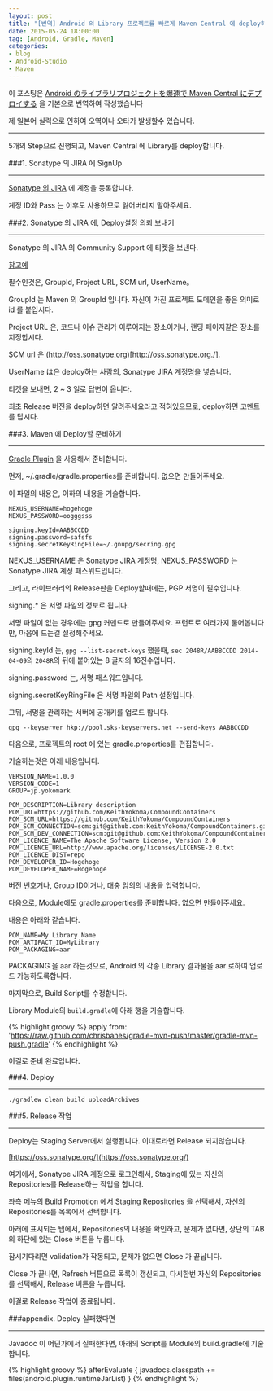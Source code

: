 ```yaml
---
layout: post
title: "[번역] Android 의 Library 프로젝트를 빠르게 Maven Central 에 deploy하기"
date: 2015-05-24 18:00:00
tag: [Android, Gradle, Maven]
categories:
- blog
- Android-Studio
- Maven
---
```


이 포스팅은 [Android のライブラリプロジェクトを爆速で Maven Central にデプロイする](http://qiita.com/KeithYokoma/items/e9ee24e7f6a62623f2fb) 을 기본으로 번역하여 작성했습니다

제 일본어 실력으로 인하여 오역이나 오타가 발생할수 있습니다.

<!--more-->

- - -

5개의 Step으로 진행되고, Maven Central 에 Library를 deploy합니다.

###1. Sonatype 의 JIRA 에 SignUp

- - -

[Sonatype 의 JIRA](https://issues.sonatype.org/secure/Dashboard.jspa) 에 계정을 등록합니다.

계정 ID와 Pass 는 이후도 사용하므로 잃어버리지 말아주세요.

###2. Sonatype 의 JIRA 에, Deploy설정 의뢰 보내기

- - -

Sonatype 의 JIRA 의 Community Support 에 티켓을 보낸다.

[참고예](https://issues.sonatype.org/browse/OSSRH-8601)

필수인것은, GroupId, Project URL, SCM url, UserName。

GroupId 는 Maven 의 GroupId 입니다. 자신이 가진 프로젝트 도메인을 좋은 의미로 id 를 붙입시다.

Project URL 은, 코드나 이슈 관리가 이루어지는 장소이거나, 랜딩 페이지같은 장소를 지정합시다.

SCM url 은 (http://oss.sonatype.org)[http://oss.sonatype.org./].

UserName は은 deploy하는 사람의, Sonatype JIRA 계정명을 넣습니다.

티켓을 보내면, 2 ~ 3 일로 답변이 옵니다.

최초 Release 버전을 deploy하면 알려주세요라고 적혀있으므로, deploy하면 코멘트를 답시다.

###3. Maven 에 Deploy할 준비하기

- - -

[Gradle Plugin](https://github.com/chrisbanes/gradle-mvn-push) 을 사용해서 준비합니다.

먼저, ~/.gradle/gradle.properties를 준비합니다. 없으면 만들어주세요.

이 파일의 내용은, 이하의 내용을 기술합니다.

```
NEXUS_USERNAME=hogehoge
NEXUS_PASSWORD=oogggsss

signing.keyId=AABBCCDD
signing.password=safsfs
signing.secretKeyRingFile=~/.gnupg/secring.gpg
```

NEXUS_USERNAME 은 Sonatype JIRA 계정명, NEXUS_PASSWORD 는 Sonatype JIRA 계정 패스워드입니다.

그리고, 라이브러리의 Release판을 Deploy할때에는, PGP 서명이 필수입니다.

signing.* 은 서명 파일의 정보로 됩니다.

서명 파일이 없는 경우에는 gpg 커맨드로 만들어주세요. 프런트로 여러가지 물어봅니다만, 마음에 드는걸 설정해주세요.

signing.keyId 는, `gpg --list-secret-keys` 했을때, `sec 2048R/AABBCCDD 2014-04-09`의 `2048R`의 뒤에 붙어있는 8 글자의  16진수입니다.

signing.password 는, 서명 패스워드입니다.

signing.secretKeyRingFile 은 서명 파일의 Path 설정입니다.

그뒤, 서명을 관리하는 서버에 공개키를 업로드 합니다.

`gpg --keyserver hkp://pool.sks-keyservers.net --send-keys AABBCCDD`

다음으로, 프로젝트의 root 에 있는 gradle.properties를 편집합니다.

기술하는것은 아래 내용입니다.

```
VERSION_NAME=1.0.0
VERSION_CODE=1
GROUP=jp.yokomark

POM_DESCRIPTION=Library description
POM_URL=https://github.com/KeithYokoma/CompoundContainers
POM_SCM_URL=https://github.com/KeithYokoma/CompoundContainers
POM_SCM_CONNECTION=scm:git@github.com:KeithYokoma/CompoundContainers.git
POM_SCM_DEV_CONNECTION=scm:git@github.com:KeithYokoma/CompoundContainers.git
POM_LICENCE_NAME=The Apache Software License, Version 2.0
POM_LICENCE_URL=http://www.apache.org/licenses/LICENSE-2.0.txt
POM_LICENCE_DIST=repo
POM_DEVELOPER_ID=Hogehoge
POM_DEVELOPER_NAME=Hogehoge
```

버전 번호거나, Group ID이거나, 대충 임의의 내용을 입력합니다.

다음으로, Module에도 gradle.properties를 준비합니다. 없으면 만들어주세요.

내용은 아래와 같습니다.

```
POM_NAME=My Library Name
POM_ARTIFACT_ID=MyLibrary
POM_PACKAGING=aar
```

PACKAGING 을 aar 하는것으로, Android 의 각종 Library 결과물을 aar 로하여 업로드 가능하도록합니다.

마지막으로, Build Script를 수정합니다.

Library Module의 `build.gradle`에 아래 행을 기술합니다.

{% highlight groovy %}
apply from: 'https://raw.github.com/chrisbanes/gradle-mvn-push/master/gradle-mvn-push.gradle'
{% endhighlight %}

이걸로 준비 완료입니다.

###4. Deploy
- - -

```
./gradlew clean build uploadArchives
```

###5. Release 작업
- - -

Deploy는 Staging Server에서 실행됩니다. 이대로라면 Release 되지않습니다.

[https://oss.sonatype.org/](https://oss.sonatype.org/)

여기에서, Sonatype JIRA 계정으로 로그인해서, Staging에 있는 자신의 Repositories를 Release하는 작업을 합니다.

좌측 메뉴의 Build Promotion 에서 Staging Repositories 을 선택해서, 자신의 Repositories를 목록에서 선택합니다.

아래에 표시되는 탭에서, Repositories의 내용을 확인하고, 문제가 없다면, 상단의 TAB의 하단에 있는 Close 버튼을 누릅니다.

잠시기다리면 validation가 작동되고, 문제가 없으면 Close 가 끝납니다.

Close 가 끝나면, Refresh 버튼으로 목록이 갱신되고, 다시한번 자신의 Repositories를 선택해서, Release 버튼을 누릅니다.

이걸로 Release 작업이 종료됩니다.

###appendix. Deploy 실패했다면
- - -

Javadoc 이 어딘가에서 실패한다면, 아래의 Script를 Module의 build.gradle에 기술합니다.

{% highlight groovy %}
afterEvaluate {
    javadocs.classpath += files(android.plugin.runtimeJarList)
}
{% endhighlight %}
